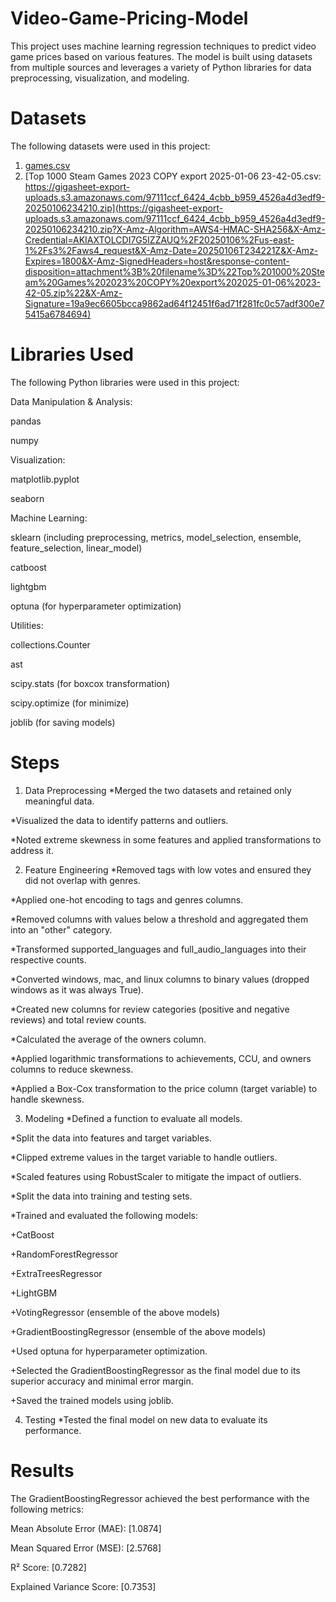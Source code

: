 # Video-Game-Pricing-Model
This project uses machine learning regression techniques to predict video game prices based on various features. The model is built using datasets from multiple sources and leverages a variety of Python libraries for data preprocessing, visualization, and modeling.

# __Datasets__
The following datasets were used in this project:
1. [games.csv](https://cdn-lfs.hf.co/repos/ea/91/ea91ddc132bbc09ba285428fb62ad8a1445f095f374365f846d0916e373ea7c6/c755572b804a5c43f4f005aacef23cadfe92ae77d03daebf908d521c81285821?response-content-disposition=attachment%3B+filename*%3DUTF-8%27%27games.csv%3B+filename%3D%22games.csv%22%3B&response-content-type=text%2Fcsv&Expires=1735972680&Policy=eyJTdGF0ZW1lbnQiOlt7IkNvbmRpdGlvbiI6eyJEYXRlTGVzc1RoYW4iOnsiQVdTOkVwb2NoVGltZSI6MTczNTk3MjY4MH19LCJSZXNvdXJjZSI6Imh0dHBzOi8vY2RuLWxmcy5oZi5jby9yZXBvcy9lYS85MS9lYTkxZGRjMTMyYmJjMDliYTI4NTQyOGZiNjJhZDhhMTQ0NWYwOTVmMzc0MzY1Zjg0NmQwOTE2ZTM3M2VhN2M2L2M3NTU1NzJiODA0YTVjNDNmNGYwMDVhYWNlZjIzY2FkZmU5MmFlNzdkMDNkYWViZjkwOGQ1MjFjODEyODU4MjE%7EcmVzcG9uc2UtY29udGVudC1kaXNwb3NpdGlvbj0qJnJlc3BvbnNlLWNvbnRlbnQtdHlwZT0qIn1dfQ__&Signature=sA38oeL7QgSgr11FrQMgjop4jqkYudUyPSNHDm4RanwRieAzXW4wr5pBkZ5Pn2XD1JhiBOgVu6UtQCE860kwAG6qXcSGinBL4u5TRsFWnJigNK4BL0JZ3VTvUgAmejsB5O06-kF9VRhYhc%7EYZNyOIMGI7GdNgMroNRDJUk9a%7E2iEp5hIh%7EYmwxyh82QELTT%7EWI3uOiBbyg-1P4uQ9xG6P3s-b6PoBNEe3lXgEsBuSjTHZ25pUaslfQH7Y4ZxofZnxZ6ht9HED-Ymh4%7EcdARQK0RUdE733LPNuDTaR6InsLZ6rLC9N5Nky7RCiG61q3hbU%7Ea45q3jrwHnCXPJIPHngg__&Key-Pair-Id=K3RPWS32NSSJCE)
2. [Top 1000 Steam Games 2023 COPY export 2025-01-06 23-42-05.csv: https://gigasheet-export-uploads.s3.amazonaws.com/97111ccf_6424_4cbb_b959_4526a4d3edf9-20250106234210.zip](https://gigasheet-export-uploads.s3.amazonaws.com/97111ccf_6424_4cbb_b959_4526a4d3edf9-20250106234210.zip?X-Amz-Algorithm=AWS4-HMAC-SHA256&X-Amz-Credential=AKIAXTOLCDI7G5IZZAUQ%2F20250106%2Fus-east-1%2Fs3%2Faws4_request&X-Amz-Date=20250106T234221Z&X-Amz-Expires=1800&X-Amz-SignedHeaders=host&response-content-disposition=attachment%3B%20filename%3D%22Top%201000%20Steam%20Games%202023%20COPY%20export%202025-01-06%2023-42-05.zip%22&X-Amz-Signature=19a9ec6605bcca9862ad64f12451f6ad71f281fc0c57adf300e75415a6784694)

# __Libraries Used__
The following Python libraries were used in this project:

Data Manipulation & Analysis:

pandas

numpy

Visualization:

matplotlib.pyplot

seaborn

Machine Learning:

sklearn (including preprocessing, metrics, model_selection, ensemble, feature_selection, linear_model)

catboost

lightgbm

optuna (for hyperparameter optimization)

Utilities:

collections.Counter

ast

scipy.stats (for boxcox transformation)

scipy.optimize (for minimize)

joblib (for saving models)

# __Steps__
1. Data Preprocessing
 *Merged the two datasets and retained only meaningful data.

 *Visualized the data to identify patterns and outliers.

 *Noted extreme skewness in some features and applied transformations to address it.

2. Feature Engineering
 *Removed tags with low votes and ensured they did not overlap with genres.

 *Applied one-hot encoding to tags and genres columns.

 *Removed columns with values below a threshold and aggregated them into an "other" category.

 *Transformed supported_languages and full_audio_languages into their respective counts.

 *Converted windows, mac, and linux columns to binary values (dropped windows as it was always True).

 *Created new columns for review categories (positive and negative reviews) and total review counts.

 *Calculated the average of the owners column.

 *Applied logarithmic transformations to achievements, CCU, and owners columns to reduce skewness.

 *Applied a Box-Cox transformation to the price column (target variable) to handle skewness.

3. Modeling
 *Defined a function to evaluate all models.

 *Split the data into features and target variables.

 *Clipped extreme values in the target variable to handle outliers.

 *Scaled features using RobustScaler to mitigate the impact of outliers.

 *Split the data into training and testing sets.

 *Trained and evaluated the following models:

  +CatBoost

  +RandomForestRegressor

  +ExtraTreesRegressor

  +LightGBM

  +VotingRegressor (ensemble of the above models)

  +GradientBoostingRegressor (ensemble of the above models)

  +Used optuna for hyperparameter optimization.

  +Selected the GradientBoostingRegressor as the final model due to its superior accuracy and minimal error margin.

  +Saved the trained models using joblib.

4. Testing
 *Tested the final model on new data to evaluate its performance.

# __Results__
The GradientBoostingRegressor achieved the best performance with the following metrics:

Mean Absolute Error (MAE): [1.0874]

Mean Squared Error (MSE): [2.5768]

R² Score: [0.7282]

Explained Variance Score: [0.7353]
